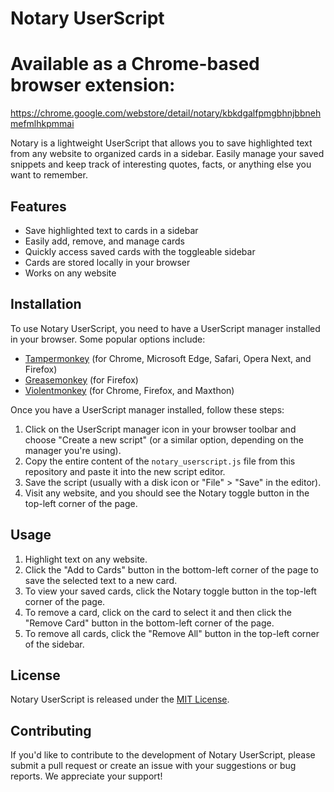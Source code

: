 # Notary UserScript

# Available as a Chrome-based browser extension:

https://chrome.google.com/webstore/detail/notary/kbkdgalfpmgbhnjbbnehmefmlhkpmmai



Notary is a lightweight UserScript that allows you to save highlighted text from any website to organized cards in a sidebar. Easily manage your saved snippets and keep track of interesting quotes, facts, or anything else you want to remember.

## Features

- Save highlighted text to cards in a sidebar
- Easily add, remove, and manage cards
- Quickly access saved cards with the toggleable sidebar
- Cards are stored locally in your browser
- Works on any website

## Installation

To use Notary UserScript, you need to have a UserScript manager installed in your browser. Some popular options include:

- [Tampermonkey](https://www.tampermonkey.net/) (for Chrome, Microsoft Edge, Safari, Opera Next, and Firefox)
- [Greasemonkey](https://www.greasespot.net/) (for Firefox)
- [Violentmonkey](https://violentmonkey.github.io/) (for Chrome, Firefox, and Maxthon)

Once you have a UserScript manager installed, follow these steps:

1. Click on the UserScript manager icon in your browser toolbar and choose "Create a new script" (or a similar option, depending on the manager you're using).
2. Copy the entire content of the `notary_userscript.js` file from this repository and paste it into the new script editor.
3. Save the script (usually with a disk icon or "File" > "Save" in the editor).
4. Visit any website, and you should see the Notary toggle button in the top-left corner of the page.

## Usage

1. Highlight text on any website.
2. Click the "Add to Cards" button in the bottom-left corner of the page to save the selected text to a new card.
3. To view your saved cards, click the Notary toggle button in the top-left corner of the page.
4. To remove a card, click on the card to select it and then click the "Remove Card" button in the bottom-left corner of the page.
5. To remove all cards, click the "Remove All" button in the top-left corner of the sidebar.

## License

Notary UserScript is released under the [MIT License](LICENSE).

## Contributing

If you'd like to contribute to the development of Notary UserScript, please submit a pull request or create an issue with your suggestions or bug reports. We appreciate your support!
